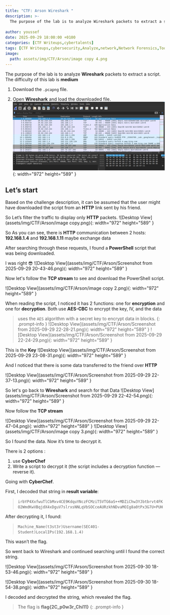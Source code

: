 ```yaml
---
title: "CTF: Arson Wireshark "
description: >- 
  The purpose of the lab is to analyze Wireshark packets to extract a script   
  
author: youssef
date: 2025-09-29 18:00:00 +0100
categories: [CTF Writeups,cybertalents]
tags: [CTF Writeups,cybersecurity,Analyze,network,Network Forensics,Tools]
image:
  path: assets/img/CTF/Arson/image copy 4.png
---
```



The purpose of the lab is to analyze **Wireshark** packets to extract a script.
The difficulty of this lab is **medium**

1. Download the `.pcapng` file.

2. Open **Wireshark** and load the downloaded file.
![Desktop View](assets/img/CTF/Arson/image.png){: width="972" height="589" }
 
## **Let’s start**

Based on the challenge description, it can be assumed that the user might have downloaded the script from an **HTTP** link sent by his friend.

So Let’s filter the traffic to display only **HTTP** packets.
![Desktop View](assets/img/CTF/Arson/image copy.png){: width="972" height="589" }

So As you can see, there is **HTTP** communication between 2 hosts: **192.168.1.4** and **192.168.1.11**
maybe exchange data

After searching through these requests, I found a **PowerShell** script that was being downloaded. 


I was right 😎
![Desktop View](assets/img/CTF/Arson/Screenshot from 2025-09-29 20-43-46.png){: width="972" height="589" }

Now let's follow the **TCP stream** to see and download the PowerShell script.

![Desktop View](assets/img/CTF/Arson/image copy 2.png){: width="972" height="589" }

When reading the script, I noticed it has 2 functions: one for **encryption** and one for **decryption**. Both use **AES-CBC** to encrypt the key, IV, and the data

> uses the `AES` algorithm with a secret key to encrypt data in blocks.
{: .prompt-info }
![Desktop View](assets/img/CTF/Arson/Screenshot from 2025-09-29 22-28-21.png){: width="972" height="589" }
![Desktop View](assets/img/CTF/Arson/Screenshot from 2025-09-29 22-24-29.png){: width="972" height="589" }

This is the **Key**
![Desktop View](assets/img/CTF/Arson/Screenshot from 2025-09-29 23-08-31.png){: width="972" height="589" }


And I noticed that there is some data transferred to the friend over **HTTP**

![Desktop View](assets/img/CTF/Arson/Screenshot from 2025-09-29 22-37-13.png){: width="972" height="589" }

So let's go back to **Wireshark** and search for that Data
![Desktop View](assets/img/CTF/Arson/Screenshot from 2025-09-29 22-42-54.png){: width="972" height="589" }

Now follow the **TCP stream**

![Desktop View](assets/img/CTF/Arson/Screenshot from 2025-09-29 22-47-04.png){: width="972" height="589" }
![Desktop View](assets/img/CTF/Arson/image copy 3.png){: width="972" height="589" }

So I found the data.
Now it’s time to decrypt it.

There is 2 options :
  1. use **CyberChef**
  2. Write a script to decrypt it (the script includes a decryption function — reverse it).
 
Going with **CyberChef**.

First, I decoded that string in **result variable**:
  > `irbYP4XxfwuTlCbMxv4CE9KdquYNczFCMziT5VTG6aS++MDZiChw3YJbtbrvt4FKO2WmdKwVBqjdX4xDguV7slrxsNNLqVbSOCceAURzkhNDvaMOIg8a0tPx3G7U+PUH`


After decrypting it, I found:
  > `Machine_Name(t3st3r)Username(SEC401-Student)LocalIPs(192.168.1.4)`

This wasn’t the flag. 


So went back to Wireshark and continued searching until I found the correct string.


![Desktop View](assets/img/CTF/Arson/Screenshot from 2025-09-30 18-53-46.png){: width="972" height="589" }

![Desktop View](assets/img/CTF/Arson/Screenshot from 2025-09-30 18-54-38.png){: width="972" height="589" }


I decoded and decrypted the string, which revealed the flag.

> The flag is **flag{2C_p0w3r_Chi11}**
{: .prompt-info }
